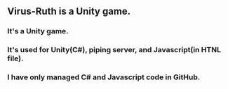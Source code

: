 ## Virus-Ruth is a Unity game.
### It's a Unity game.
### It's used for Unity(C#), piping server, and Javascript(in HTNL file).
### I have only managed C# and Javascript code in GitHub.

